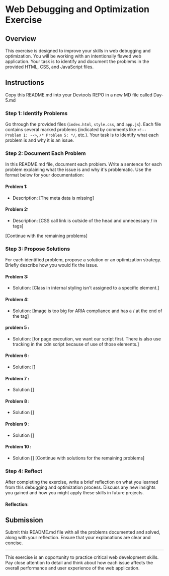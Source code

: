 # Web Debugging and Optimization Exercise

## Overview

This exercise is designed to improve your skills in web debugging and optimization. You will be working with an intentionally flawed web application. Your task is to identify and document the problems in the provided HTML, CSS, and JavaScript files.

## Instructions

Copy this README.md into your Devtools REPO in a new MD file called Day-5.md

### Step 1: Identify Problems

Go through the provided files (`index.html`, `style.css`, and `app.js`). Each file contains several marked problems (indicated by comments like `<!-- Problem 1: -->`, `/* Problem 5: */`, etc.). Your task is to identify what each problem is and why it is an issue.

### Step 2: Document Each Problem

In this README.md file, document each problem. Write a sentence for each problem explaining what the issue is and why it's problematic. Use the format below for your documentation:

#### Problem 1:

- Description: [The meta data is missing]

#### Problem 2:

- Description: [CSS call link is outside of the head and unnecessary / in tags]

[Continue with the remaining problems]

### Step 3: Propose Solutions

For each identified problem, propose a solution or an optimization strategy. Briefly describe how you would fix the issue.

#### Problem 3:

- Solution: [Class in internal styling isn't assigned to a specific element.]

#### Problem 4:

- Solution: [Image is too big for ARIA compliance and has a / at the end of the tag]

#### problem 5 :

- Solution: [for page execution, we want our script first. There is also use tracking in the cdn script because of use of those elements.]

#### Problem 6 :

- Solution: []

#### Problem 7 :

- Solution []

#### Problem 8 :

- Solution []

#### Problem 9 :

- Solution []

#### Problem 10 :

- Solution []
[Continue with solutions for the remaining problems]

### Step 4: Reflect

After completing the exercise, write a brief reflection on what you learned from this debugging and optimization process. Discuss any new insights you gained and how you might apply these skills in future projects.

#### Reflection:


## Submission

Submit this README.md file with all the problems documented and solved, along with your reflection. Ensure that your explanations are clear and concise.

---

This exercise is an opportunity to practice critical web development skills. Pay close attention to detail and think about how each issue affects the overall performance and user experience of the web application.
 